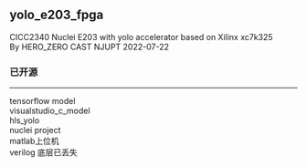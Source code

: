 yolo_e203_fpga
---
CICC2340 Nuclei E203 with yolo accelerator based on Xilinx xc7k325  
By HERO_ZERO CAST NJUPT 2022-07-22
### 已开源
---
tensorflow model  
visualstudio_c_model  
hls_yolo  
nuclei project  
matlab上位机  
verilog 底层已丢失  

